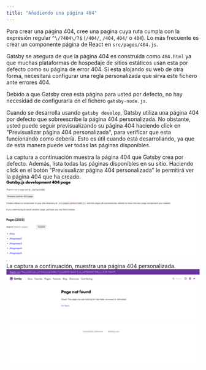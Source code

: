 ```yaml
---
title: "Añadiendo una página 404"
---
```


Para crear una página 404, cree una pagina cuya ruta cumpla con la expresión regular
`^\/?404\/?$` (`/404/`, `/404`, `404/` o `404`). Lo más frecuente es crear un componente página de React en 
`src/pages/404.js`.

Gatsby se asegura de que la página 404 es construida como `404.html` ya que muchas plataformas de hospedaje
de sitios estáticos usan esta por defecto como su página de error 404. Si esta alojando su 
web de otra forma, necesitará configurar una regla personalizada que sirva este fichero ante 
errores 404.

Debido a que Gatsby crea esta página para usted por defecto, no hay necesidad de configurarla 
en el fichero `gatsby-node.js`.

Cuando se desarrolla usando `gatsby develop`, Gatsby utiliza una página 404 por defecto 
que sobreescribe la página 404 personalizada. No obstante, usted puede seguir previsualizando su página 404 
haciendo click en "Previsualizar página 404 personalizada", para verificar que esta funcionando 
como debería. Esto es útil cuando está desarrollando, ya que de esta manera puede ver todas las páginas disponibles.

La captura a continuación muestra la página 404 que Gatsby crea por defecto.
Además, lista todas las páginas disponibles en su sitio. Haciendo click en el botón "Previsualizar página 404 
personalizada" le permitirá ver la página 404 que ha creado.
![Página 404 por defecto de Gatsby](images/gatsby-default-404.png)

La captura a continuación, muestra una página 404 personalizada.
![Página 404 personalizada de Gatsby](images/gatsby-custom-404.png)
